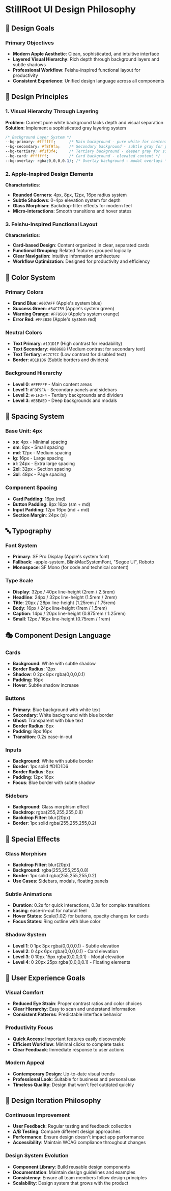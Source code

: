 # StillRoot UI Design Philosophy

## 🎯 Design Goals

### Primary Objectives
- **Modern Apple Aesthetic**: Clean, sophisticated, and intuitive interface
- **Layered Visual Hierarchy**: Rich depth through background layers and subtle shadows
- **Professional Workflow**: Feishu-inspired functional layout for productivity
- **Consistent Experience**: Unified design language across all components

## 🎨 Design Principles

### 1. Visual Hierarchy Through Layering
**Problem**: Current pure white background lacks depth and visual separation
**Solution**: Implement a sophisticated gray layering system

```css
/* Background Layer System */
--bg-primary: #ffffff;      /* Main background - pure white for content areas */
--bg-secondary: #f8f9fa;    /* Secondary background - subtle gray for panels */
--bg-tertiary: #f1f3f4;     /* Tertiary background - deeper gray for sidebars */
--bg-card: #ffffff;         /* Card background - elevated content */
--bg-overlay: rgba(0,0,0,0.1); /* Overlay background - modal overlays */
```

### 2. Apple-Inspired Design Elements
**Characteristics**:
- **Rounded Corners**: 4px, 8px, 12px, 16px radius system
- **Subtle Shadows**: 0-4px elevation system for depth
- **Glass Morphism**: Backdrop-filter effects for modern feel
- **Micro-interactions**: Smooth transitions and hover states

### 3. Feishu-Inspired Functional Layout
**Characteristics**:
- **Card-based Design**: Content organized in clear, separated cards
- **Functional Grouping**: Related features grouped logically
- **Clear Navigation**: Intuitive information architecture
- **Workflow Optimization**: Designed for productivity and efficiency

## 🎨 Color System

### Primary Colors
- **Brand Blue**: `#007AFF` (Apple's system blue)
- **Success Green**: `#34C759` (Apple's system green)
- **Warning Orange**: `#FF9500` (Apple's system orange)
- **Error Red**: `#FF3B30` (Apple's system red)

### Neutral Colors
- **Text Primary**: `#1D1D1F` (High contrast for readability)
- **Text Secondary**: `#86868B` (Medium contrast for secondary text)
- **Text Tertiary**: `#C7C7CC` (Low contrast for disabled text)
- **Border**: `#D1D1D6` (Subtle borders and dividers)

### Background Hierarchy
- **Level 0**: `#FFFFFF` - Main content areas
- **Level 1**: `#F8F9FA` - Secondary panels and sidebars
- **Level 2**: `#F1F3F4` - Tertiary backgrounds and dividers
- **Level 3**: `#E8EAED` - Deep backgrounds and modals

## 📐 Spacing System

### Base Unit: 4px
- **xs**: 4px - Minimal spacing
- **sm**: 8px - Small spacing
- **md**: 12px - Medium spacing
- **lg**: 16px - Large spacing
- **xl**: 24px - Extra large spacing
- **2xl**: 32px - Section spacing
- **3xl**: 48px - Page spacing

### Component Spacing
- **Card Padding**: 16px (md)
- **Button Padding**: 8px 16px (sm + md)
- **Input Padding**: 12px 16px (md + md)
- **Section Margin**: 24px (xl)

## 🔤 Typography

### Font System
- **Primary**: SF Pro Display (Apple's system font)
- **Fallback**: -apple-system, BlinkMacSystemFont, "Segoe UI", Roboto
- **Monospace**: SF Mono (for code and technical content)

### Type Scale
- **Display**: 32px / 40px line-height (2rem / 2.5rem)
- **Headline**: 24px / 32px line-height (1.5rem / 2rem)
- **Title**: 20px / 28px line-height (1.25rem / 1.75rem)
- **Body**: 16px / 24px line-height (1rem / 1.5rem)
- **Caption**: 14px / 20px line-height (0.875rem / 1.25rem)
- **Small**: 12px / 16px line-height (0.75rem / 1rem)

## 🎭 Component Design Language

### Cards
- **Background**: White with subtle shadow
- **Border Radius**: 12px
- **Shadow**: 0 2px 8px rgba(0,0,0,0.1)
- **Padding**: 16px
- **Hover**: Subtle shadow increase

### Buttons
- **Primary**: Blue background with white text
- **Secondary**: White background with blue border
- **Ghost**: Transparent with blue text
- **Border Radius**: 8px
- **Padding**: 8px 16px
- **Transition**: 0.2s ease-in-out

### Inputs
- **Background**: White with subtle border
- **Border**: 1px solid #D1D1D6
- **Border Radius**: 8px
- **Padding**: 12px 16px
- **Focus**: Blue border with subtle shadow

### Sidebars
- **Background**: Glass morphism effect
- **Backdrop**: rgba(255,255,255,0.8)
- **Backdrop Filter**: blur(20px)
- **Border**: 1px solid rgba(255,255,255,0.2)

## 🌟 Special Effects

### Glass Morphism
- **Backdrop Filter**: blur(20px)
- **Background**: rgba(255,255,255,0.8)
- **Border**: 1px solid rgba(255,255,255,0.2)
- **Use Cases**: Sidebars, modals, floating panels

### Subtle Animations
- **Duration**: 0.2s for quick interactions, 0.3s for complex transitions
- **Easing**: ease-in-out for natural feel
- **Hover States**: Scale(1.02) for buttons, opacity changes for cards
- **Focus States**: Ring outline with blue color

### Shadow System
- **Level 1**: 0 1px 3px rgba(0,0,0,0.1) - Subtle elevation
- **Level 2**: 0 4px 6px rgba(0,0,0,0.1) - Card elevation
- **Level 3**: 0 10px 15px rgba(0,0,0,0.1) - Modal elevation
- **Level 4**: 0 20px 25px rgba(0,0,0,0.1) - Floating elements

## 🎯 User Experience Goals

### Visual Comfort
- **Reduced Eye Strain**: Proper contrast ratios and color choices
- **Clear Hierarchy**: Easy to scan and understand information
- **Consistent Patterns**: Predictable interface behavior

### Productivity Focus
- **Quick Access**: Important features easily discoverable
- **Efficient Workflow**: Minimal clicks to complete tasks
- **Clear Feedback**: Immediate response to user actions

### Modern Appeal
- **Contemporary Design**: Up-to-date visual trends
- **Professional Look**: Suitable for business and personal use
- **Timeless Quality**: Design that won't feel outdated quickly

## 🔄 Design Iteration Philosophy

### Continuous Improvement
- **User Feedback**: Regular testing and feedback collection
- **A/B Testing**: Compare different design approaches
- **Performance**: Ensure design doesn't impact app performance
- **Accessibility**: Maintain WCAG compliance throughout changes

### Design System Evolution
- **Component Library**: Build reusable design components
- **Documentation**: Maintain design guidelines and examples
- **Consistency**: Ensure all team members follow design principles
- **Scalability**: Design system that grows with the product

